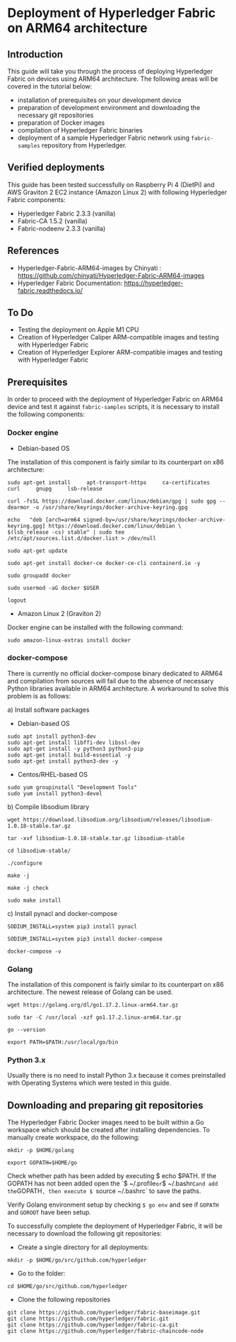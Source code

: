 # Deployment of Hyperledger Fabric on ARM64 architecture

## Introduction

This guide will take you through the process of deploying Hyperledger Fabric on devices using ARM64 architecture. The following areas will be covered in the tutorial below:

- installation of prerequisites on your development device
- preparation of development environment and downloading the necessary git repositories
- preparation of Docker images
- compilation of Hyperledger Fabric binaries
- deployment of a sample Hyperledger Fabric network using `fabric-samples` repository from Hyperledger.

## Verified deployments

This guide has been tested successfully on Raspberry Pi 4 (DietPi) and AWS Graviton 2 EC2 instance (Amazon Linux 2) with following Hyperledger Fabric components:

- Hyperledger Fabric 2.3.3 (vanilla)
- Fabric-CA 1.5.2 (vanilla)
- Fabric-nodeenv 2.3.3 (vanilla)

## References

- Hyperledger-Fabric-ARM64-images by Chinyati : https://github.com/chinyati/Hyperledger-Fabric-ARM64-images
- Hyperledger Fabric Documentation: https://hyperledger-fabric.readthedocs.io/

## To Do

- Testing the deployment on Apple M1 CPU
- Creation of Hyperledger Caliper ARM-compatible images and testing with Hyperledger Fabric
- Creation of Hyperledger Explorer ARM-compatible images and testing with Hyperledger Fabric

## Prerequisites

In order to proceed with the deployment of Hyperledger Fabric on ARM64 device and test it against `fabric-samples` scripts, it is necessary to install the following components:

### Docker engine

- Debian-based OS

The installation of this component is fairly similar to its counterpart on x86 architecture:

```
sudo apt-get install     apt-transport-https     ca-certificates     curl     gnupg     lsb-release

curl -fsSL https://download.docker.com/linux/debian/gpg | sudo gpg --dearmor -o /usr/share/keyrings/docker-archive-keyring.gpg

echo   "deb [arch=arm64 signed-by=/usr/share/keyrings/docker-archive-keyring.gpg] https://download.docker.com/linux/debian \
$(lsb_release -cs) stable" | sudo tee /etc/apt/sources.list.d/docker.list > /dev/null

sudo apt-get update

sudo apt-get install docker-ce docker-ce-cli containerd.io -y

sudo groupadd docker

sudo usermod -aG docker $USER

logout
```

- Amazon Linux 2 (Graviton 2)

Docker engine can be installed with the following command:

```
sudo amazon-linux-extras install docker
```

### docker-compose

There is currently no official docker-compose binary dedicated to ARM64 and compilation from sources will fail due to the absence of necessary Python libraries available in ARM64 architecture. A workaround to solve this problem is as follows:

a) Install software packages

- Debian-based OS

```
sudo apt install python3-dev
sudo apt-get install libffi-dev libssl-dev
sudo apt-get install -y python3 python3-pip
sudo apt-get install build-essential -y
sudo apt-get install python3-dev -y
```

- Centos/RHEL-based OS

```
sudo yum groupinstall "Development Tools"
sudo yum install python3-devel
```

b) Compile libsodium library

```
wget https://download.libsodium.org/libsodium/releases/libsodium-1.0.18-stable.tar.gz

tar -xvf libsodium-1.0.18-stable.tar.gz libsodium-stable

cd libsodium-stable/

./configure 

make -j

make -j check

sudo make install
```

c) Install pynacl and docker-compose

```
SODIUM_INSTALL=system pip3 install pynacl

SODIUM_INSTALL=system pip3 install docker-compose

docker-compose -v
```


### Golang

The installation of this component is fairly similar to its counterpart on x86 architecture. The newest release of Golang can be used.

```
wget https://golang.org/dl/go1.17.2.linux-arm64.tar.gz

sudo tar -C /usr/local -xzf go1.17.2.linux-arm64.tar.gz 

go --version

export PATH=$PATH:/usr/local/go/bin
```

### Python 3.x

Usually there is no need to install Python 3.x because it comes preinstalled with Operating Systems which were tested in this guide.

## Downloading and preparing git repositories

The Hyperledger Fabric Docker images need to be built within a Go workspace which should be created after installing dependencies. To manually create workspace, do the following:

```
mkdir -p $HOME/golang

export GOPATH=$HOME/go
```

Check whether path has been added by executing $ echo $PATH. If the GOPATH has not been added open the `$ ~/.profile` or `$ ~/.bashrc` and add the `GOPATH`, then execute $ `source ~/.bashrc` to save the paths.

Verify Golang environment setup by checking `$ go env` and see if `GOPATH` and `GOROOT` have been setup.

To successfully complete the deployment of Hyperledger Fabric, it will be necessary to download the following git repositories:

- Create a single directory for all deployments:

```
mkdir -p $HOME/go/src/github.com/hyperledger
```

- Go to the folder:

```
cd $HOME/go/src/github.com/hyperledger
```

- Clone the following repositories

```
git clone https://github.com/hyperledger/fabric-baseimage.git
git clone https://github.com/hyperledger/fabric.git
git clone https://github.com/hyperledger/fabric-ca.git
git clone https://github.com/hyperledger/fabric-chaincode-node
```
